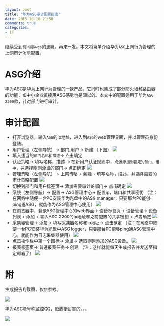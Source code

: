 ```yaml
---
layout: post
title: "华为ASG审计配置指南"
date: 2015-10-10 21:50
comments: true
categories: 
- IT
---
```

继续受到前同事`wgs`的鼓舞。再来一发。本文将简单介绍华为`ASG`上网行为管理的上网审计功能配置。

<!--more-->

# ASG介绍

华为ASG是华为上网行为管理的一款产品。它同时也集成了部分防火墙和路由器的功能，如中小企业直接用ASG感觉也是阔以的。本文中的配置适用于华为`ASG 2200`款，针对部门进行审计。

# 审计配置

- 打开浏览器，输入`ASG`的ip地址，进入到`ASG`的web管理界面，并以管理员身份登陆。
- 用户管理（左侧导航）-> 部门/用户-> 新建 （下图）
![](http://i.imgur.com/04NSLrB.jpg)
- 填入适当的`部门名称`和`描述`-> 点击确定
- 认证策略-> 填写名称，描述 -> 在新用户认证规则中，点选`添加到指定的部门、组中`，并选择刚刚添加的部门-> 点击确定
![](http://i.imgur.com/Tq4b24Q.jpg)
- 管理策略（左侧导航）-> 上网策略-> 新建-> 填写名称，描述，并选择需要的审计策略配置
![](http://i.imgur.com/1zbSCja.jpg)
- 切换到部门和用户标签页-> 添加需要审计的部门-> 点击确定
![](http://i.imgur.com/tlw9lmF.jpg)
- 系统（左侧导航）-> 配置-> ASG管理中心-> 配置ip，端口和共享密钥 （注：在网络中随便一台PC安装华为光盘中的ASG manager，只要那台PC能够ping通ASG，就能作为ASG管理中心使用）
![](http://i.imgur.com/wxjUO6F.jpg)
- 在浏览器中，登录ASG管理中心的web界面-> 设备标签页-> 设备管理-> 设备列表-> 添加-> 输入ASG 2200的ip地址和之前配置的共享密钥-> 点击确定
![](http://i.imgur.com/6FrVtwk.jpg)
- 采集器管理-> 添加-> 填写采集器名称和ip地址-> 点击确定 （注：在网络中随便一台PC安装华为光盘中ASG logger，只要那台PC能够ping通ASG管理中心，就能作为日志采集器使用）
![](http://i.imgur.com/nPZORo4.jpg)
- 点击操作栏中第一个图标-> 添加-> 选取刚刚添加的ASG设备。
![](http://i.imgur.com/J8Pdiu2.jpg)
- 报表标签页-> 普通报表任务-> 创建 （注：这样就能每天生成报告并发送至指定邮箱了）
![](http://i.imgur.com/NzKDvtd.jpg) 

# 附

生成报告的截图，仅供参考。

![](http://i.imgur.com/L5TngTn.jpg)

华为ASG能号称监控QQ，赶脚挺厉害的。。。

![](http://i.imgur.com/gLvAPe7.jpg)
